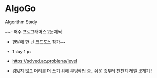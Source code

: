 # AlgoGo
Algorithm Study

~~- 매주 프로그래머스 2문제씩
- 한달에 한 번 코드포스 참가~~

- 1 day 1 ps
- https://solved.ac/problems/level
- 감잃지 않고 머리를 더 쓰기 위해 부팅작업 중.. 쉬운 것부터 천천히 레벨 뽀개기 ! 
